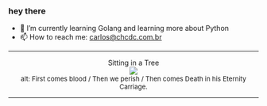 ### hey there 

- :seedling: I’m currently learning Golang and learning more about Python
- :mailbox: How to reach me: carlos@chcdc.com.br


---


<!-- xkcd -->
<p align="center">Sitting in a Tree</br><img src=https://imgs.xkcd.com/comics/sitting_in_a_tree.png></br><font size =2>alt: First comes blood / Then we perish / Then comes Death in his Eternity Carriage.</br></font></p></table></p> 


<!-- xkcd -->
---
